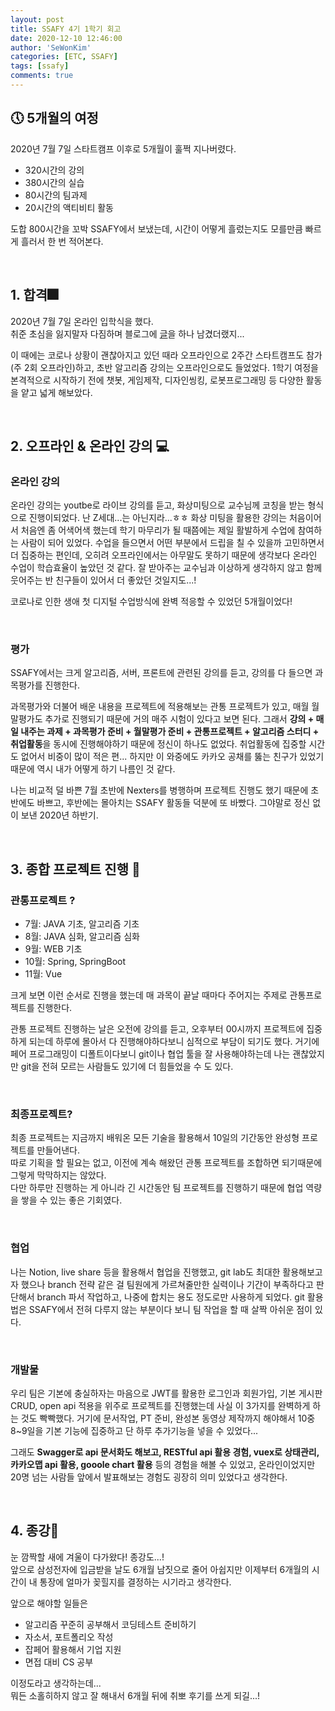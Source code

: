 ```yaml
---
layout: post
title: SSAFY 4기 1학기 회고
date: 2020-12-10 12:46:00
author: 'SeWonKim'
categories: [ETC, SSAFY]
tags: [ssafy]
comments: true
---
```


## 🕔 5개월의 여정

2020년 7월 7일 스타트캠프 이후로 5개월이 훌쩍 지나버렸다.

- 320시간의 강의
- 380시간의 실습
- 80시간의 팀과제
- 20시간의 액티비티 활동

도합 800시간을 꼬박 SSAFY에서 보냈는데, 시간이 어떻게 흘렀는지도 모를만큼 빠르게 흘러서 한 번 적어본다.

&nbsp;
&nbsp;

## 1. 합격🎆

2020년 7월 7일 온라인 입학식을 했다.  
취준 초심을 잃지말자 다짐하며 블로그에 [글](https://sewonkimm.github.io/etc/2020/07/07/SSAFY_1.html)을 하나 남겼더랬지...

이 때에는 코로나 상황이 괜찮아지고 있던 때라 오프라인으로 2주간 스타트캠프도 참가(주 2회 오프라인)하고, 초반 알고리즘 강의는 오프라인으로도 들었었다. 1학기 여정을 본격적으로 시작하기 전에 챗봇, 게임제작, 디자인씽킹, 로봇프로그래밍 등 다양한 활동을 얕고 넓게 해보았다.

&nbsp;
&nbsp;

## 2. 오프라인 & 온라인 강의 💻

### 온라인 강의

온라인 강의는 youtbe로 라이브 강의를 듣고, 화상미팅으로 교수님께 코칭을 받는 형식으로 진행이되었다.
난 Z세대...는 아닌지라...ㅎㅎ 화상 미팅을 활용한 강의는 처음이어서 처음엔 좀 어색어색 했는데 학기 마무리가 될 때쯤에는 제일 활발하게 수업에 참여하는 사람이 되어 있었다. 수업을 들으면서 어떤 부분에서 드립을 칠 수 있을까 고민하면서 더 집중하는 편인데, 오히려 오프라인에서는 아무말도 못하기 때문에 생각보다 온라인 수업이 학습효율이 높았던 것 같다. 잘 받아주는 교수님과 이상하게 생각하지 않고 함께 웃어주는 반 친구들이 있어서 더 좋았던 것일지도...!

코로나로 인한 생애 첫 디지털 수업방식에 완벽 적응할 수 있었던 5개월이었다!

&nbsp;

### 평가

SSAFY에서는 크게 알고리즘, 서버, 프론트에 관련된 강의를 듣고, 강의를 다 들으면 과목평가를 진행한다.

과목평가와 더불어 배운 내용을 프로젝트에 적용해보는 관통 프로젝트가 있고, 매월 월말평가도 추가로 진행되기 때문에 거의 매주 시험이 있다고 보면 된다. 그래서 **강의 + 매일 내주는 과제 + 과목평가 준비 + 월말평가 준비 + 관통프로젝트 + 알고리즘 스터디 + 취업활동**을 동시에 진행해야하기 때문에 정신이 하나도 없었다. 취업활동에 집중할 시간도 없어서 비중이 많이 적은 편... 하지만 이 와중에도 카카오 공채를 뚫는 친구가 있었기 때문에 역시 내가 어떻게 하기 나름인 것 같다.

나는 비교적 덜 바쁜 7월 초반에 Nexters를 병행하며 프로젝트 진행도 했기 때문에 초반에도 바쁘고, 후반에는 몰아치는 SSAFY 활동들 덕분에 또 바빴다. 그야말로 정신 없이 보낸 2020년 하반기.

&nbsp;
&nbsp;

## 3. 종합 프로젝트 진행 🥇

### 관통프로젝트 ?

- 7월: JAVA 기초, 알고리즘 기초
- 8월: JAVA 심화, 알고리즘 심화
- 9월: WEB 기초
- 10월: Spring, SpringBoot
- 11월: Vue

크게 보면 이런 순서로 진행을 했는데 매 과목이 끝날 때마다 주어지는 주제로 관통프로젝트를 진행한다.

관통 프로젝트 진행하는 날은 오전에 강의를 듣고, 오후부터 00시까지 프로젝트에 집중하게 되는데 하루에 몰아서 다 진행해야하다보니 심적으로 부담이 되기도 했다. 거기에 페어 프로그래밍이 디폴트이다보니 git이나 협업 툴을 잘 사용해야하는데 나는 괜찮았지만 git을 전혀 모르는 사람들도 있기에 더 힘들었을 수 도 있다.

&nbsp;

### 최종프로젝트?

최종 프로젝트는 지금까지 배워온 모든 기술을 활용해서 10일의 기간동안 완성형 프로젝트를 만들어낸다.  
따로 기획을 할 필요는 없고, 이전에 계속 해왔던 관통 프로젝트를 조합하면 되기때문에 그렇게 막막하지는 않았다.  
다만 하루만 진행하는 게 아니라 긴 시간동안 팀 프로젝트를 진행하기 때문에 협업 역량을 쌓을 수 있는 좋은 기회였다.

&nbsp;

### 협업

나는 Notion, live share 등을 활용해서 협업을 진행했고, git lab도 최대한 활용해보고자 했으나 branch 전략 같은 걸 팀원에게 가르쳐줄만한 실력이나 기간이 부족하다고 판단해서 branch 파서 작업하고, 나중에 합치는 용도 정도로만 사용하게 되었다. git 활용법은 SSAFY에서 전혀 다루지 않는 부분이다 보니 팀 작업을 할 때 살짝 아쉬운 점이 있다.

&nbsp;

### 개발물

우리 팀은 기본에 충실하자는 마음으로 JWT를 활용한 로그인과 회원가입, 기본 게시판 CRUD, open api 적용을 위주로 프로젝트를 진행했는데 사실 이 3가지를 완벽하게 하는 것도 빡빡했다. 거기에 문서작업, PT 준비, 완성본 동영상 제작까지 해야해서 10중 8~9일을 기본 기능에 집중하고 단 하루 추가기능을 넣을 수 있었다...

그래도 **Swagger로 api 문서화도 해보고, RESTful api 활용 경험, vuex로 상태관리, 카카오맵 api 활용, gooole chart 활용** 등의 경험을 해볼 수 있었고, 온라인이었지만 20명 넘는 사람들 앞에서 발표해보는 경험도 굉장히 의미 있었다고 생각한다.

&nbsp;
&nbsp;

## 4. 종강🏴󠁧󠁢󠁥󠁮󠁧󠁿

눈 깜짝할 새에 겨울이 다가왔다! 종강도...!  
앞으로 삼성전자에 입금받을 날도 6개월 남짓으로 줄어 아쉽지만 이제부터 6개월의 시간이 내 통장에 얼마가 꽂힐지를 결정하는 시기라고 생각한다.

앞으로 해야할 일들은

- 알고리즘 꾸준히 공부해서 코딩테스트 준비하기
- 자소서, 포트폴리오 작성
- 잡페어 활용해서 기업 지원
- 면접 대비 CS 공부

이정도라고 생각하는데...  
뭐든 소홀히하지 않고 잘 해내서 6개월 뒤에 취뽀 후기를 쓰게 되길...!

&nbsp;
&nbsp;
